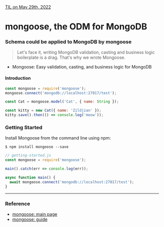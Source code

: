 [TIL on May 29th, 2022](../../TIL/2022/05/05-29-2022.md)
# **mongoose, the ODM for MongoDB**

### Schema could be applied to MongoDB by mongoose
> Let's face it, writing MongoDB validation, casting and business logic boilerplate is a drag. That's why we wrote Mongoose.

- Mongoose: Easy validation, casting, and business logic for MongoDB

#### Introduction
```js
const mongoose = require('mongoose');
mongoose.connect('mongodb://localhost:27017/test');

const Cat = mongoose.model('Cat', { name: String });

const kitty = new Cat({ name: 'Zildjian' });
kitty.save().then(() => console.log('meow'));
```


### Getting Started
Install Mongoose from the command line using npm:

```shell
$ npm install mongoose --save
```

```js
// getting-started.js
const mongoose = require('mongoose');

main().catch(err => console.log(err));

async function main() {
  await mongoose.connect('mongodb://localhost:27017/test');
}
```
___

### Reference
- [mongoose: main page](https://mongoosejs.com/)
- [mongoose: guide](https://mongoosejs.com/docs/guide.html)